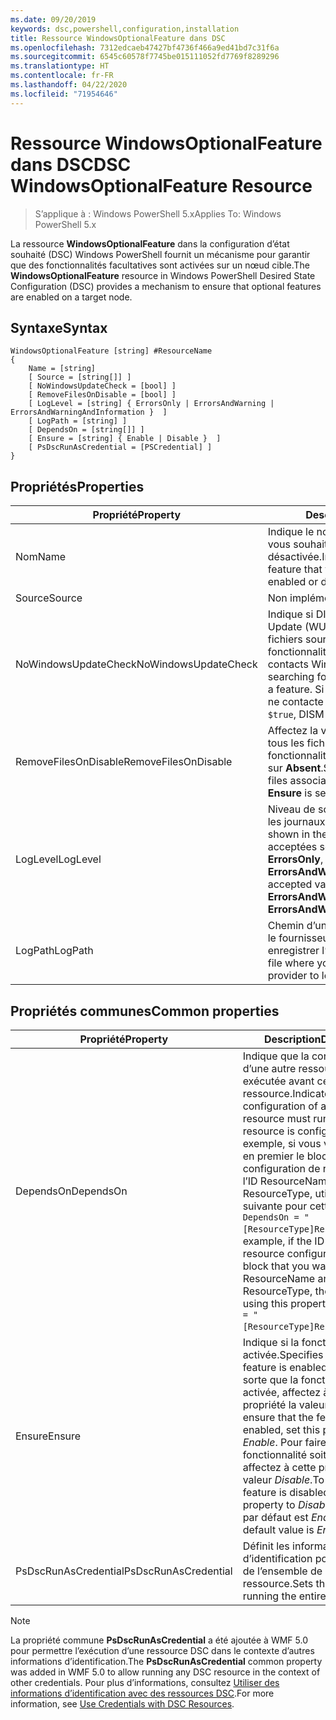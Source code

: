 ```yaml
---
ms.date: 09/20/2019
keywords: dsc,powershell,configuration,installation
title: Ressource WindowsOptionalFeature dans DSC
ms.openlocfilehash: 7312edcaeb47427bf4736f466a9ed41bd7c31f6a
ms.sourcegitcommit: 6545c60578f7745be015111052fd7769f8289296
ms.translationtype: HT
ms.contentlocale: fr-FR
ms.lasthandoff: 04/22/2020
ms.locfileid: "71954646"
---
```

# <a name="dsc-windowsoptionalfeature-resource"></a><span data-ttu-id="32f6e-103">Ressource WindowsOptionalFeature dans DSC</span><span class="sxs-lookup"><span data-stu-id="32f6e-103">DSC WindowsOptionalFeature Resource</span></span>

> <span data-ttu-id="32f6e-104">S’applique à : Windows PowerShell 5.x</span><span class="sxs-lookup"><span data-stu-id="32f6e-104">Applies To: Windows PowerShell 5.x</span></span>

<span data-ttu-id="32f6e-105">La ressource **WindowsOptionalFeature** dans la configuration d’état souhaité (DSC) Windows PowerShell fournit un mécanisme pour garantir que des fonctionnalités facultatives sont activées sur un nœud cible.</span><span class="sxs-lookup"><span data-stu-id="32f6e-105">The **WindowsOptionalFeature** resource in Windows PowerShell Desired State Configuration (DSC) provides a mechanism to ensure that optional features are enabled on a target node.</span></span>

## <a name="syntax"></a><span data-ttu-id="32f6e-106">Syntaxe</span><span class="sxs-lookup"><span data-stu-id="32f6e-106">Syntax</span></span>

```Syntax
WindowsOptionalFeature [string] #ResourceName
{
    Name = [string]
    [ Source = [string[]] ]
    [ NoWindowsUpdateCheck = [bool] ]
    [ RemoveFilesOnDisable = [bool] ]
    [ LogLevel = [string] { ErrorsOnly | ErrorsAndWarning | ErrorsAndWarningAndInformation }  ]
    [ LogPath = [string] ]
    [ DependsOn = [string[]] ]
    [ Ensure = [string] { Enable | Disable }  ]
    [ PsDscRunAsCredential = [PSCredential] ]
}
```

## <a name="properties"></a><span data-ttu-id="32f6e-107">Propriétés</span><span class="sxs-lookup"><span data-stu-id="32f6e-107">Properties</span></span>

|<span data-ttu-id="32f6e-108">Propriété</span><span class="sxs-lookup"><span data-stu-id="32f6e-108">Property</span></span> |<span data-ttu-id="32f6e-109">Description</span><span class="sxs-lookup"><span data-stu-id="32f6e-109">Description</span></span> |
|---|---|
|<span data-ttu-id="32f6e-110">Nom</span><span class="sxs-lookup"><span data-stu-id="32f6e-110">Name</span></span> |<span data-ttu-id="32f6e-111">Indique le nom de la fonctionnalité que vous souhaitez voir activée ou désactivée.</span><span class="sxs-lookup"><span data-stu-id="32f6e-111">Indicates the name of the feature that you want to ensure is enabled or disabled.</span></span> |
|<span data-ttu-id="32f6e-112">Source</span><span class="sxs-lookup"><span data-stu-id="32f6e-112">Source</span></span> |<span data-ttu-id="32f6e-113">Non implémenté.</span><span class="sxs-lookup"><span data-stu-id="32f6e-113">Not implemented.</span></span> |
|<span data-ttu-id="32f6e-114">NoWindowsUpdateCheck</span><span class="sxs-lookup"><span data-stu-id="32f6e-114">NoWindowsUpdateCheck</span></span> |<span data-ttu-id="32f6e-115">Indique si DISM contacte Windows Update (WU) lors de la recherche des fichiers sources pour activer une fonctionnalité.</span><span class="sxs-lookup"><span data-stu-id="32f6e-115">Specifies whether DISM contacts Windows Update (WU) when searching for the source files to enable a feature.</span></span> <span data-ttu-id="32f6e-116">Si la valeur est `$true`, DISM ne contacte pas Windows Update.</span><span class="sxs-lookup"><span data-stu-id="32f6e-116">If `$true`, DISM does not contact WU.</span></span> |
|<span data-ttu-id="32f6e-117">RemoveFilesOnDisable</span><span class="sxs-lookup"><span data-stu-id="32f6e-117">RemoveFilesOnDisable</span></span> |<span data-ttu-id="32f6e-118">Affectez la valeur `$true` pour supprimer tous les fichiers associés à la fonctionnalité quand **Ensure** est défini sur **Absent**.</span><span class="sxs-lookup"><span data-stu-id="32f6e-118">Set to `$true` to remove all files associated with the feature when **Ensure** is set to **Absent**.</span></span> |
|<span data-ttu-id="32f6e-119">LogLevel</span><span class="sxs-lookup"><span data-stu-id="32f6e-119">LogLevel</span></span> |<span data-ttu-id="32f6e-120">Niveau de sortie maximal affiché dans les journaux.</span><span class="sxs-lookup"><span data-stu-id="32f6e-120">The maximum output level shown in the logs.</span></span> <span data-ttu-id="32f6e-121">Les valeurs acceptées sont les suivantes : **ErrorsOnly**, **ErrorsAndWarning** et **ErrorsAndWarningAndInformation**.</span><span class="sxs-lookup"><span data-stu-id="32f6e-121">The accepted values are: **ErrorsOnly**, **ErrorsAndWarning**, and **ErrorsAndWarningAndInformation**.</span></span> |
|<span data-ttu-id="32f6e-122">LogPath</span><span class="sxs-lookup"><span data-stu-id="32f6e-122">LogPath</span></span> |<span data-ttu-id="32f6e-123">Chemin d’un fichier journal dans lequel le fournisseur de ressources doit enregistrer l’opération.</span><span class="sxs-lookup"><span data-stu-id="32f6e-123">The path to a log file where you want the resource provider to log the operation.</span></span> |

## <a name="common-properties"></a><span data-ttu-id="32f6e-124">Propriétés communes</span><span class="sxs-lookup"><span data-stu-id="32f6e-124">Common properties</span></span>

|<span data-ttu-id="32f6e-125">Propriété</span><span class="sxs-lookup"><span data-stu-id="32f6e-125">Property</span></span> |<span data-ttu-id="32f6e-126">Description</span><span class="sxs-lookup"><span data-stu-id="32f6e-126">Description</span></span> |
|---|---|
|<span data-ttu-id="32f6e-127">DependsOn</span><span class="sxs-lookup"><span data-stu-id="32f6e-127">DependsOn</span></span> |<span data-ttu-id="32f6e-128">Indique que la configuration d’une autre ressource doit être exécutée avant celle de cette ressource.</span><span class="sxs-lookup"><span data-stu-id="32f6e-128">Indicates that the configuration of another resource must run before this resource is configured.</span></span> <span data-ttu-id="32f6e-129">Par exemple, si vous voulez exécuter en premier le bloc de script de configuration de ressource ayant l’ID ResourceName et le type ResourceType, utilisez la syntaxe suivante pour cette propriété : `DependsOn = "[ResourceType]ResourceName"`.</span><span class="sxs-lookup"><span data-stu-id="32f6e-129">For example, if the ID of the resource configuration script block that you want to run first is ResourceName and its type is ResourceType, the syntax for using this property is `DependsOn = "[ResourceType]ResourceName"`.</span></span> |
|<span data-ttu-id="32f6e-130">Ensure</span><span class="sxs-lookup"><span data-stu-id="32f6e-130">Ensure</span></span> |<span data-ttu-id="32f6e-131">Indique si la fonctionnalité est activée.</span><span class="sxs-lookup"><span data-stu-id="32f6e-131">Specifies whether the feature is enabled.</span></span> <span data-ttu-id="32f6e-132">Pour faire en sorte que la fonctionnalité soit activée, affectez à cette propriété la valeur _Enable_.</span><span class="sxs-lookup"><span data-stu-id="32f6e-132">To ensure that the feature is enabled, set this property to _Enable_.</span></span> <span data-ttu-id="32f6e-133">Pour faire en sorte que la fonctionnalité soit désactivée, affectez à cette propriété la valeur _Disable_.</span><span class="sxs-lookup"><span data-stu-id="32f6e-133">To ensure that the feature is disabled, set the property to _Disable_.</span></span> <span data-ttu-id="32f6e-134">La valeur par défaut est _Enable_.</span><span class="sxs-lookup"><span data-stu-id="32f6e-134">The default value is _Enable_.</span></span> |
|<span data-ttu-id="32f6e-135">PsDscRunAsCredential</span><span class="sxs-lookup"><span data-stu-id="32f6e-135">PsDscRunAsCredential</span></span> |<span data-ttu-id="32f6e-136">Définit les informations d’identification pour l’exécution de l’ensemble de la ressource.</span><span class="sxs-lookup"><span data-stu-id="32f6e-136">Sets the credential for running the entire resource as.</span></span> |

> [!NOTE]
> <span data-ttu-id="32f6e-137">La propriété commune **PsDscRunAsCredential** a été ajoutée à WMF 5.0 pour permettre l’exécution d’une ressource DSC dans le contexte d’autres informations d’identification.</span><span class="sxs-lookup"><span data-stu-id="32f6e-137">The **PsDscRunAsCredential** common property was added in WMF 5.0 to allow running any DSC resource in the context of other credentials.</span></span> <span data-ttu-id="32f6e-138">Pour plus d’informations, consultez [Utiliser des informations d’identification avec des ressources DSC](../../../configurations/runasuser.md).</span><span class="sxs-lookup"><span data-stu-id="32f6e-138">For more information, see [Use Credentials with DSC Resources](../../../configurations/runasuser.md).</span></span>